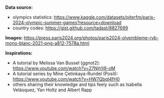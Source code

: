 **Data source:**
- olympics statistics: https://www.kaggle.com/datasets/piterfm/paris-2024-olympic-summer-games?resource=download  
- country codes: https://gist.github.com/tadast/8827699  

**Images:** https://press.paris2024.org/photos/paris2024-olyembleme-rvb-mono-blanc-2021-png-a812-7578a.html

**Inspirations:**

- A tutorial by Melissa Van Bussel (ggnot2): https://www.youtube.com/watch?v=27Njh1i9-oM  
- A tutorial series by Mine Çetinkaya-Rundel (Posit): https://www.youtube.com/watch?v=HW7QbqI4fH0  
- others sharing their knowledge and tips feely such as Isabella Velásquez, Yan Holtz and Albert Rapp  
